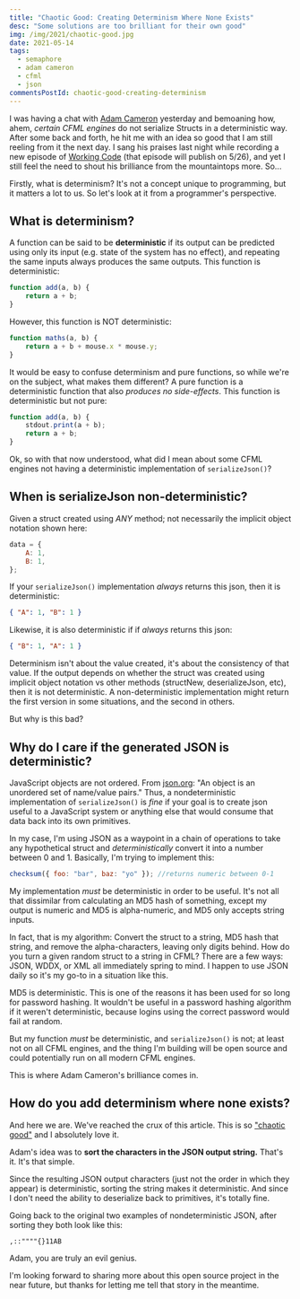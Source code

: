 ```yaml
---
title: "Chaotic Good: Creating Determinism Where None Exists"
desc: "Some solutions are too brilliant for their own good"
img: /img/2021/chaotic-good.jpg
date: 2021-05-14
tags:
  - semaphore
  - adam cameron
  - cfml
  - json
commentsPostId: chaotic-good-creating-determinism
---
```


I was having a chat with [Adam Cameron][adamcameron] yesterday and bemoaning how, ahem, _certain CFML engines_ do not serialize Structs in a deterministic way. After some back and forth, he hit me with an idea so good that I am still reeling from it the next day. I sang his praises last night while recording a new episode of [Working Code][workingcode] (that episode will publish on 5/26), and yet I still feel the need to shout his brilliance from the mountaintops more. So...

Firstly, what is determinism? It's not a concept unique to programming, but it matters a lot to us. So let's look at it from a programmer's perspective.

## What is determinism?

A function can be said to be **deterministic** if its output can be predicted using only its input (e.g. state of the system has no effect), and repeating the same inputs always produces the same outputs. This function is deterministic:

```js
function add(a, b) {
	return a + b;
}
```

However, this function is NOT deterministic:

```js
function maths(a, b) {
	return a + b + mouse.x * mouse.y;
}
```

It would be easy to confuse determinism and pure functions, so while we're on the subject, what makes them different? A pure function is a deterministic function that also _produces no side-effects_. This function is deterministic but not pure:

```js
function add(a, b) {
	stdout.print(a + b);
	return a + b;
}
```

Ok, so with that now understood, what did I mean about some CFML engines not having a deterministic implementation of `serializeJson()`?

## When is serializeJson non-deterministic?

Given a struct created using _ANY_ method; not necessarily the implicit object notation shown here:

```js
data = {
	A: 1,
	B: 1,
};
```

If your `serializeJson()` implementation _always_ returns this json, then it is deterministic:

```json
{ "A": 1, "B": 1 }
```

Likewise, it is also deterministic if if _always_ returns this json:

```json
{ "B": 1, "A": 1 }
```

Determinism isn't about the value created, it's about the consistency of that value. If the output depends on whether the struct was created using implicit object notation vs other methods (structNew, deserializeJson, etc), then it is not deterministic. A non-deterministic implementation might return the first version in some situations, and the second in others.

But why is this bad?

## Why do I care if the generated JSON is deterministic?

JavaScript objects are not ordered. From [json.org](https://www.json.org): "An object is an unordered set of name/value pairs." Thus, a nondeterministic implementation of `serializeJson()` is _fine_ if your goal is to create json useful to a JavaScript system or anything else that would consume that data back into its own primitives.

In my case, I'm using JSON as a waypoint in a chain of operations to take any hypothetical struct and _deterministically_ convert it into a number between 0 and 1. Basically, I'm trying to implement this:

```js
checksum({ foo: "bar", baz: "yo" }); //returns numeric between 0-1
```

My implementation _must_ be deterministic in order to be useful. It's not all that dissimilar from calculating an MD5 hash of something, except my output is numeric and MD5 is alpha-numeric, and MD5 only accepts string inputs.

In fact, that is my algorithm: Convert the struct to a string, MD5 hash that string, and remove the alpha-characters, leaving only digits behind. How do you turn a given random struct to a string in CFML? There are a few ways: JSON, WDDX, or XML all immediately spring to mind. I happen to use JSON daily so it's my go-to in a situation like this.

MD5 is deterministic. This is one of the reasons it has been used for so long for password hashing. It wouldn't be useful in a password hashing algorithm if it weren't deterministic, because logins using the correct password would fail at random.

But my function _must_ be deterministic, and `serializeJson()` is not; at least not on all CFML engines, and the thing I'm building will be open source and could potentially run on all modern CFML engines.

This is where Adam Cameron's brilliance comes in.

## How do you add determinism where none exists?

And here we are. We've reached the crux of this article. This is so ["chaotic good"][alignment] and I absolutely love it.

Adam's idea was to **sort the characters in the JSON output string.** That's it. It's that simple.

Since the resulting JSON output characters (just not the order in which they appear) is deterministic, sorting the string makes it deterministic. And since I don't need the ability to deserialize back to primitives, it's totally fine.

Going back to the original two examples of nondeterministic JSON, after sorting they both look like this:

```
,::""""{}11AB
```

Adam, you are truly an evil genius.

I'm looking forward to sharing more about this open source project in the near future, but thanks for letting me tell that story in the meantime.

[adamcameron]: https://blog.adamcameron.me
[workingcode]: https://workingcode.dev
[alignment]: https://www.gamersdecide.com/articles/dnd-alignments-explained
